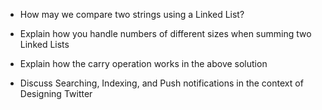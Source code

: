 - How may we compare two strings using a Linked List?


- Explain how you handle numbers of different sizes when summing two Linked Lists


- Explain how the carry operation works in the above solution


- Discuss Searching, Indexing, and Push notifications in the context of Designing Twitter

